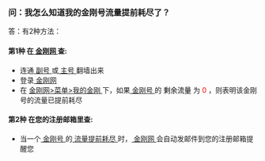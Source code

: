 ### 问：我怎么知道我的金刚号流量提前耗尽了？
答：有2种方法：

#### 第1种 在[ 金刚网 ](https://atozitpro.net/zh)查:

- 连通[ 副号 ](https://a2zitpro.github.io/web/副号)或[ 主号 ](https://a2zitpro.github.io/web/主号)翻墙出来
- 登录[ 金刚网 ](https://atozitpro.net/zh)
- 在 [ 金刚网>菜单>我的金刚 ](https://www.atozitpro.net/zh/my-account/)下，如果[ 金刚号 ](https://a2zitpro.github.io/web/金刚号)的<font color="Black"> 剩余流量 </font> 为 <font color="Red"> 0 </font>，则表明该金刚号的流量已提前耗尽

#### 第2种 在您的注册邮箱里查:
- 当一个[ 金刚号 ](https://a2zitpro.github.io/web/金刚号)的[ 流量提前耗尽 ](https://a2zitpro.github.io/web/流量提前耗尽)时，[ 金刚网 ](https://atozitpro.net/zh)会自动发邮件到您的注册邮箱提醒您
